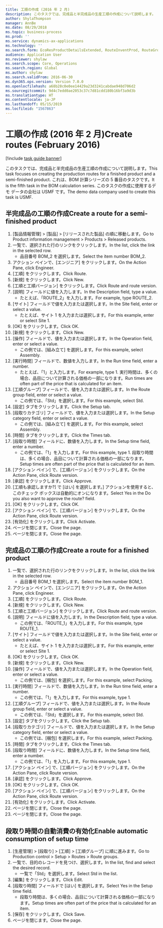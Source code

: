 ```yaml
---
title: 工順の作成 (2016 年 2 月)
description: このタスクでは、完成品と半完成品の生産工順の作成について説明します。
author: ShylaThompson
manager: AnnBe
ms.date: 08/29/2018
ms.topic: business-process
ms.prod: ''
ms.service: dynamics-ax-applications
ms.technology: ''
ms.search.form: EcoResProductDetailsExtended, RouteInventProd, RouteGroup
audience: Application User
ms.reviewer: shylaw
ms.search.scope: Core, Operations
ms.search.region: Global
ms.author: shylaw
ms.search.validFrom: 2016-06-30
ms.dyn365.ops.version: Version 7.0.0
ms.openlocfilehash: a68b28c0e0ee14429a23d3241cabdae948d706d2
ms.sourcegitcommit: 9d4c7edd0ae2053c37c7d81cdd180b16bf3a9d3b
ms.translationtype: HT
ms.contentlocale: ja-JP
ms.lasthandoff: 05/15/2019
ms.locfileid: "1567863"
---
```

# <a name="create-routes-february-2016"></a><span data-ttu-id="7bf2a-103">工順の作成 (2016 年 2 月)</span><span class="sxs-lookup"><span data-stu-id="7bf2a-103">Create routes (February 2016)</span></span>

[!include [task guide banner](../../includes/task-guide-banner.md)]

<span data-ttu-id="7bf2a-104">このタスクでは、完成品と半完成品の生産工順の作成について説明します。</span><span class="sxs-lookup"><span data-stu-id="7bf2a-104">This task focuses on creating the production routes for a finished product and a semi-finished product.</span></span> <span data-ttu-id="7bf2a-105">これは、BOM 計算シリーズの 5 番目のタスクです。</span><span class="sxs-lookup"><span data-stu-id="7bf2a-105">It is the fifth task in the BOM calculation series.</span></span> <span data-ttu-id="7bf2a-106">このタスクの作成に使用するデモ データの会社は USMF です。</span><span class="sxs-lookup"><span data-stu-id="7bf2a-106">The demo data company used to create this task is USMF.</span></span>


## <a name="create-a-route-for-a-semi-finished-product"></a><span data-ttu-id="7bf2a-107">半完成品の工順の作成</span><span class="sxs-lookup"><span data-stu-id="7bf2a-107">Create a route for a semi-finished product</span></span>
1. <span data-ttu-id="7bf2a-108">[製品情報管理] > [製品] > [リリースされた製品] の順に移動します。</span><span class="sxs-lookup"><span data-stu-id="7bf2a-108">Go to Product information management > Products > Released products.</span></span>
2. <span data-ttu-id="7bf2a-109">一覧で、選択された行のリンクをクリックします。</span><span class="sxs-lookup"><span data-stu-id="7bf2a-109">In the list, click the link in the selected row.</span></span>
    * <span data-ttu-id="7bf2a-110">品目番号 BOM_2 を選択します。</span><span class="sxs-lookup"><span data-stu-id="7bf2a-110">Select the item number BOM_2.</span></span>  
3. <span data-ttu-id="7bf2a-111">アクション ペインで、[エンジニア] をクリックします。</span><span class="sxs-lookup"><span data-stu-id="7bf2a-111">On the Action Pane, click Engineer.</span></span>
4. <span data-ttu-id="7bf2a-112">[工順] をクリックします。</span><span class="sxs-lookup"><span data-stu-id="7bf2a-112">Click Route.</span></span>
5. <span data-ttu-id="7bf2a-113">[新規] をクリックします。</span><span class="sxs-lookup"><span data-stu-id="7bf2a-113">Click New.</span></span>
6. <span data-ttu-id="7bf2a-114">[工順と工順バージョン] をクリックします。</span><span class="sxs-lookup"><span data-stu-id="7bf2a-114">Click Route and route version.</span></span>
7. <span data-ttu-id="7bf2a-115">[説明] フィールドに値を入力します。</span><span class="sxs-lookup"><span data-stu-id="7bf2a-115">In the Description field, type a value.</span></span>
    * <span data-ttu-id="7bf2a-116">たとえば、「ROUTE_2」を入力します。</span><span class="sxs-lookup"><span data-stu-id="7bf2a-116">For example, type ROUTE_2.</span></span>  
8. <span data-ttu-id="7bf2a-117">[サイト] フィールドで値を入力または選択します。</span><span class="sxs-lookup"><span data-stu-id="7bf2a-117">In the Site field, enter or select a value.</span></span>
    * <span data-ttu-id="7bf2a-118">たとえば、サイト 1 を入力または選択します。</span><span class="sxs-lookup"><span data-stu-id="7bf2a-118">For this example, enter or select Site 1.</span></span>  
9. <span data-ttu-id="7bf2a-119">[OK] をクリックします。</span><span class="sxs-lookup"><span data-stu-id="7bf2a-119">Click OK.</span></span>
10. <span data-ttu-id="7bf2a-120">[新規] をクリックします。</span><span class="sxs-lookup"><span data-stu-id="7bf2a-120">Click New.</span></span>
11. <span data-ttu-id="7bf2a-121">[操作] フィールドで、値を入力または選択します。</span><span class="sxs-lookup"><span data-stu-id="7bf2a-121">In the Operation field, enter or select a value.</span></span>
    * <span data-ttu-id="7bf2a-122">この例では、[組み立て] を選択します。</span><span class="sxs-lookup"><span data-stu-id="7bf2a-122">For this example, select Assembly.</span></span>  
12. <span data-ttu-id="7bf2a-123">[実行時間] フィールドで、数値を入力します。</span><span class="sxs-lookup"><span data-stu-id="7bf2a-123">In the Run time field, enter a number.</span></span>
    * <span data-ttu-id="7bf2a-124">たとえば、「1」と入力します。</span><span class="sxs-lookup"><span data-stu-id="7bf2a-124">For example, type 1.</span></span> <span data-ttu-id="7bf2a-125">実行時間は、多くの場合、品目について計算される価格の一部になります。</span><span class="sxs-lookup"><span data-stu-id="7bf2a-125">Run times are often part of the price that is calculated for an item.</span></span>  
13. <span data-ttu-id="7bf2a-126">[工順グループ] フィールドで、値を入力または選択します。</span><span class="sxs-lookup"><span data-stu-id="7bf2a-126">In the Route group field, enter or select a value.</span></span>
    * <span data-ttu-id="7bf2a-127">この例では、「Std」を選択します。</span><span class="sxs-lookup"><span data-stu-id="7bf2a-127">For this example, select Std.</span></span>  
14. <span data-ttu-id="7bf2a-128">[設定] タブをクリックします。</span><span class="sxs-lookup"><span data-stu-id="7bf2a-128">Click the Setup tab.</span></span>
15. <span data-ttu-id="7bf2a-129">[段取りカテゴリ] フィールドで、値を入力または選択します。</span><span class="sxs-lookup"><span data-stu-id="7bf2a-129">In the Setup category field, enter or select a value.</span></span>
    * <span data-ttu-id="7bf2a-130">この例では、[組み立て] を選択します。</span><span class="sxs-lookup"><span data-stu-id="7bf2a-130">For this example, select Assembly.</span></span>  
16. <span data-ttu-id="7bf2a-131">[時間] タブをクリックします。</span><span class="sxs-lookup"><span data-stu-id="7bf2a-131">Click the Times tab.</span></span>
17. <span data-ttu-id="7bf2a-132">[段取り時間] フィールドに、数値を入力します。</span><span class="sxs-lookup"><span data-stu-id="7bf2a-132">In the Setup time field, enter a number.</span></span>
    * <span data-ttu-id="7bf2a-133">この例では、「1」を入力します。</span><span class="sxs-lookup"><span data-stu-id="7bf2a-133">For this example, type 1.</span></span> <span data-ttu-id="7bf2a-134">段取り時間は、多くの場合、品目について計算される価格の一部になります。</span><span class="sxs-lookup"><span data-stu-id="7bf2a-134">Setup times are often part of the price that is calculated for an item.</span></span>  
18. <span data-ttu-id="7bf2a-135">[アクション ペイン] で、[工順バージョン] をクリックします。</span><span class="sxs-lookup"><span data-stu-id="7bf2a-135">On the Action Pane, click Route version.</span></span>
19. <span data-ttu-id="7bf2a-136">[承認] をクリックします。</span><span class="sxs-lookup"><span data-stu-id="7bf2a-136">Click Approve.</span></span>
20. <span data-ttu-id="7bf2a-137">[工順も承認しますか?] で [はい] を選択します。] アクションを使用すると、このチェック ボックスは自動的にオンになります。</span><span class="sxs-lookup"><span data-stu-id="7bf2a-137">Select Yes in the Do you also want to approve the route? field.</span></span>
21. <span data-ttu-id="7bf2a-138">[OK] をクリックします。</span><span class="sxs-lookup"><span data-stu-id="7bf2a-138">Click OK.</span></span>
22. <span data-ttu-id="7bf2a-139">[アクション ペイン] で、[工順バージョン] をクリックします。</span><span class="sxs-lookup"><span data-stu-id="7bf2a-139">On the Action Pane, click Route version.</span></span>
23. <span data-ttu-id="7bf2a-140">[有効化] をクリックします。</span><span class="sxs-lookup"><span data-stu-id="7bf2a-140">Click Activate.</span></span>
24. <span data-ttu-id="7bf2a-141">ページを閉じます。</span><span class="sxs-lookup"><span data-stu-id="7bf2a-141">Close the page.</span></span>
25. <span data-ttu-id="7bf2a-142">ページを閉じます。</span><span class="sxs-lookup"><span data-stu-id="7bf2a-142">Close the page.</span></span>

## <a name="create-a-route-for-a-finished-product"></a><span data-ttu-id="7bf2a-143">完成品の工順の作成</span><span class="sxs-lookup"><span data-stu-id="7bf2a-143">Create a route for a finished product</span></span>
1. <span data-ttu-id="7bf2a-144">一覧で、選択された行のリンクをクリックします。</span><span class="sxs-lookup"><span data-stu-id="7bf2a-144">In the list, click the link in the selected row.</span></span>
    * <span data-ttu-id="7bf2a-145">品目番号 BOM_1 を選択します。</span><span class="sxs-lookup"><span data-stu-id="7bf2a-145">Select the item number BOM_1.</span></span>  
2. <span data-ttu-id="7bf2a-146">アクション ペインで、[エンジニア] をクリックします。</span><span class="sxs-lookup"><span data-stu-id="7bf2a-146">On the Action Pane, click Engineer.</span></span>
3. <span data-ttu-id="7bf2a-147">[工順] をクリックします。</span><span class="sxs-lookup"><span data-stu-id="7bf2a-147">Click Route.</span></span>
4. <span data-ttu-id="7bf2a-148">[新規] をクリックします。</span><span class="sxs-lookup"><span data-stu-id="7bf2a-148">Click New.</span></span>
5. <span data-ttu-id="7bf2a-149">[工順と工順バージョン] をクリックします。</span><span class="sxs-lookup"><span data-stu-id="7bf2a-149">Click Route and route version.</span></span>
6. <span data-ttu-id="7bf2a-150">[説明] フィールドに値を入力します。</span><span class="sxs-lookup"><span data-stu-id="7bf2a-150">In the Description field, type a value.</span></span>
    * <span data-ttu-id="7bf2a-151">この例では、「ROUTE_1」を入力します。</span><span class="sxs-lookup"><span data-stu-id="7bf2a-151">For this example, type ROUTE_1.</span></span>  
7. <span data-ttu-id="7bf2a-152">[サイト] フィールドで値を入力または選択します。</span><span class="sxs-lookup"><span data-stu-id="7bf2a-152">In the Site field, enter or select a value.</span></span>
    * <span data-ttu-id="7bf2a-153">たとえば、サイト 1 を入力または選択します。</span><span class="sxs-lookup"><span data-stu-id="7bf2a-153">For this example, enter or select Site 1.</span></span>  
8. <span data-ttu-id="7bf2a-154">[OK] をクリックします。</span><span class="sxs-lookup"><span data-stu-id="7bf2a-154">Click OK.</span></span>
9. <span data-ttu-id="7bf2a-155">[新規] をクリックします。</span><span class="sxs-lookup"><span data-stu-id="7bf2a-155">Click New.</span></span>
10. <span data-ttu-id="7bf2a-156">[操作] フィールドで、値を入力または選択します。</span><span class="sxs-lookup"><span data-stu-id="7bf2a-156">In the Operation field, enter or select a value.</span></span>
    * <span data-ttu-id="7bf2a-157">この例では、[梱包] を選択します。</span><span class="sxs-lookup"><span data-stu-id="7bf2a-157">For this example, select Packing.</span></span>  
11. <span data-ttu-id="7bf2a-158">[実行時間] フィールドで、数値を入力します。</span><span class="sxs-lookup"><span data-stu-id="7bf2a-158">In the Run time field, enter a number.</span></span>
    * <span data-ttu-id="7bf2a-159">この例では、「1」を入力します。</span><span class="sxs-lookup"><span data-stu-id="7bf2a-159">For this example, type 1.</span></span>  
12. <span data-ttu-id="7bf2a-160">[工順グループ] フィールドで、値を入力または選択します。</span><span class="sxs-lookup"><span data-stu-id="7bf2a-160">In the Route group field, enter or select a value.</span></span>
    * <span data-ttu-id="7bf2a-161">この例では、「Std」を選択します。</span><span class="sxs-lookup"><span data-stu-id="7bf2a-161">For this example, select Std.</span></span>  
13. <span data-ttu-id="7bf2a-162">[設定] タブをクリックします。</span><span class="sxs-lookup"><span data-stu-id="7bf2a-162">Click the Setup tab.</span></span>
14. <span data-ttu-id="7bf2a-163">[段取りカテゴリ] フィールドで、値を入力または選択します。</span><span class="sxs-lookup"><span data-stu-id="7bf2a-163">In the Setup category field, enter or select a value.</span></span>
    * <span data-ttu-id="7bf2a-164">この例では、[梱包] を選択します。</span><span class="sxs-lookup"><span data-stu-id="7bf2a-164">For this example, select Packing.</span></span>  
15. <span data-ttu-id="7bf2a-165">[時間] タブをクリックします。</span><span class="sxs-lookup"><span data-stu-id="7bf2a-165">Click the Times tab.</span></span>
16. <span data-ttu-id="7bf2a-166">[段取り時間] フィールドに、数値を入力します。</span><span class="sxs-lookup"><span data-stu-id="7bf2a-166">In the Setup time field, enter a number.</span></span>
    * <span data-ttu-id="7bf2a-167">この例では、「1」を入力します。</span><span class="sxs-lookup"><span data-stu-id="7bf2a-167">For this example, type 1.</span></span>  
17. <span data-ttu-id="7bf2a-168">[アクション ペイン] で、[工順バージョン] をクリックします。</span><span class="sxs-lookup"><span data-stu-id="7bf2a-168">On the Action Pane, click Route version.</span></span>
18. <span data-ttu-id="7bf2a-169">[承認] をクリックします。</span><span class="sxs-lookup"><span data-stu-id="7bf2a-169">Click Approve.</span></span>
19. <span data-ttu-id="7bf2a-170">[OK] をクリックします。</span><span class="sxs-lookup"><span data-stu-id="7bf2a-170">Click OK.</span></span>
20. <span data-ttu-id="7bf2a-171">[アクション ペイン] で、[工順バージョン] をクリックします。</span><span class="sxs-lookup"><span data-stu-id="7bf2a-171">On the Action Pane, click Route version.</span></span>
21. <span data-ttu-id="7bf2a-172">[有効化] をクリックします。</span><span class="sxs-lookup"><span data-stu-id="7bf2a-172">Click Activate.</span></span>
22. <span data-ttu-id="7bf2a-173">ページを閉じます。</span><span class="sxs-lookup"><span data-stu-id="7bf2a-173">Close the page.</span></span>
23. <span data-ttu-id="7bf2a-174">ページを閉じます。</span><span class="sxs-lookup"><span data-stu-id="7bf2a-174">Close the page.</span></span>

## <a name="enable-automatic-consumption-of-setup-time"></a><span data-ttu-id="7bf2a-175">段取り時間の自動消費の有効化</span><span class="sxs-lookup"><span data-stu-id="7bf2a-175">Enable automatic consumption of setup time</span></span>
1. <span data-ttu-id="7bf2a-176">[生産管理] > [段取り] > [工順] > [工順グループ] に順に進みます。</span><span class="sxs-lookup"><span data-stu-id="7bf2a-176">Go to Production control > Setup > Routes > Route groups.</span></span>
2. <span data-ttu-id="7bf2a-177">一覧で、目的のレコードを見つけ、選択します。</span><span class="sxs-lookup"><span data-stu-id="7bf2a-177">In the list, find and select the desired record.</span></span>
    * <span data-ttu-id="7bf2a-178">一覧で「Std」を選択します。</span><span class="sxs-lookup"><span data-stu-id="7bf2a-178">Select Std in the list.</span></span>  
3. <span data-ttu-id="7bf2a-179">[編集] をクリックします。</span><span class="sxs-lookup"><span data-stu-id="7bf2a-179">Click Edit.</span></span>
4. <span data-ttu-id="7bf2a-180">[段取り時間] フィールドで [はい] を選択します。</span><span class="sxs-lookup"><span data-stu-id="7bf2a-180">Select Yes in the Setup time field.</span></span>
    * <span data-ttu-id="7bf2a-181">段取り時間は、多くの場合、品目について計算される価格の一部になります。</span><span class="sxs-lookup"><span data-stu-id="7bf2a-181">Setup times are often part of the price that is calculated for an item.</span></span>  
5. <span data-ttu-id="7bf2a-182">[保存] をクリックします。</span><span class="sxs-lookup"><span data-stu-id="7bf2a-182">Click Save.</span></span>
6. <span data-ttu-id="7bf2a-183">ページを閉じます。</span><span class="sxs-lookup"><span data-stu-id="7bf2a-183">Close the page.</span></span>

